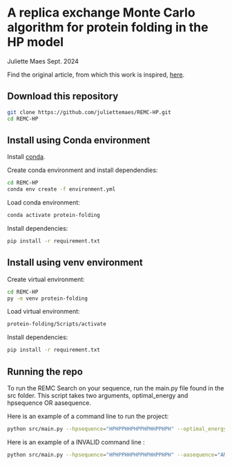 # A replica exchange Monte Carlo algorithm for protein folding in the HP model

Juliette Maes
Sept. 2024

Find the original article, from which this work is inspired, [here](https://doi.org/10.1186/1471-2105-8-342).

## Download this repository

```bash
git clone https://github.com/juliettemaes/REMC-HP.git
cd REMC-HP
```
## Install using Conda environment

Install [conda](https://docs.conda.io/en/latest/miniconda.html).

Create conda environment and install dependendies:

```bash
cd REMC-HP
conda env create -f environment.yml
```

Load conda environment:

```bash
conda activate protein-folding
```

Install dependencies:

```bash
pip install -r requirement.txt
```

## Install using venv environment

Create virtual environment:

```bash
cd REMC-HP
py -m venv protein-folding
```

Load virtual environment:

```bash
protein-folding/Scripts/activate
```

Install dependencies:

```bash
pip install -r requirement.txt
```


## Running the repo

To run the REMC Search on your sequence, run the main.py file found in the src folder.
This script takes two arguments, optimal_energy and hpsequence OR aasequence.

Here is an example of a command line to run the project:  

```bash
python src/main.py --hpsequence="HPHPPHHPHPPHPHHPPHPH" --optimal_energy=-9
```

Here is an example of a INVALID command line :
```bash
python src/main.py --hpsequence="HPHPPHHPHPPHPHHPPHPH" --aasequence="AMGHICVFGEDGLKILDGEA" --optimal_energy=-9
```

